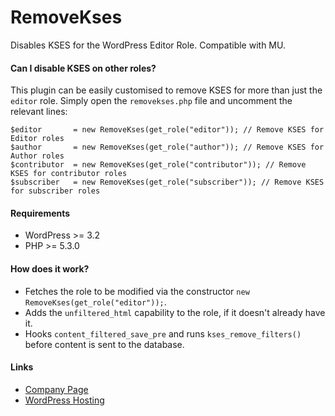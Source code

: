 RemoveKses
=============

Disables KSES for the WordPress Editor Role. Compatible with MU.

#### Can I disable KSES on other roles?

This plugin can be easily customised to remove KSES for more than just the `editor` role.
Simply open the `removekses.php` file and uncomment the relevant lines:

    $editor       = new RemoveKses(get_role("editor")); // Remove KSES for Editor roles
    $author       = new RemoveKses(get_role("author")); // Remove KSES for Author roles
    $contributor  = new RemoveKses(get_role("contributor")); // Remove KSES for contributor roles
    $subscriber   = new RemoveKses(get_role("subscriber")); // Remove KSES for subscriber roles

#### Requirements

* WordPress >= 3.2
* PHP >= 5.3.0

#### How does it work?

* Fetches the role to be modified via the constructor `new RemoveKses(get_role("editor"));`.
* Adds the `unfiltered_html` capability to the role, if it doesn't already have it.
* Hooks `content_filtered_save_pre` and runs `kses_remove_filters()` before content is sent to the database.

#### Links

+ [Company Page](http://ausweb.com.au/)
+ [WordPress Hosting](http://ausweb.com.au/web-applications/wordpress-hosting/)
